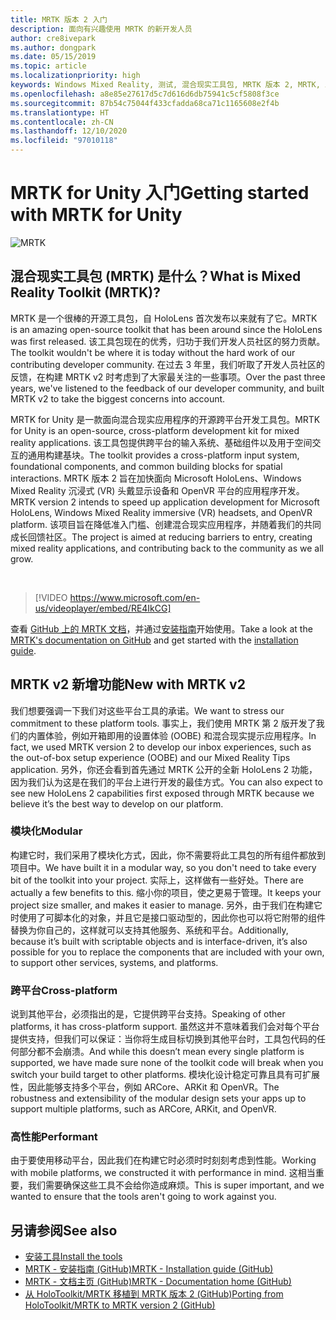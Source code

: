 ```yaml
---
title: MRTK 版本 2 入门
description: 面向有兴趣使用 MRTK 的新开发人员
author: cre8ivepark
ms.author: dongpark
ms.date: 05/15/2019
ms.topic: article
ms.localizationpriority: high
keywords: Windows Mixed Reality, 测试, 混合现实工具包, MRTK 版本 2, MRTK, 工具, SDK, HoloLens, HoloLens 2, 混合现实头戴显示设备, windows 混合现实头戴显示设备, 虚拟现实头戴显示设备, 跨平台
ms.openlocfilehash: a8e85e27617d5c7d616d6db75941c5cf5808f3ce
ms.sourcegitcommit: 87b54c75044f433cfadda68ca71c1165608e2f4b
ms.translationtype: HT
ms.contentlocale: zh-CN
ms.lasthandoff: 12/10/2020
ms.locfileid: "97010118"
---
```

# <a name="getting-started-with-mrtk-for-unity"></a><span data-ttu-id="d90dd-104">MRTK for Unity 入门</span><span class="sxs-lookup"><span data-stu-id="d90dd-104">Getting started with MRTK for Unity</span></span>
![MRTK](../../design/images/MRTK_UX_Hero.png)

## <a name="what-is-mixed-reality-toolkit-mrtk"></a><span data-ttu-id="d90dd-106">混合现实工具包 (MRTK) 是什么？</span><span class="sxs-lookup"><span data-stu-id="d90dd-106">What is Mixed Reality Toolkit (MRTK)?</span></span>
<span data-ttu-id="d90dd-107">MRTK 是一个很棒的开源工具包，自 HoloLens 首次发布以来就有了它。</span><span class="sxs-lookup"><span data-stu-id="d90dd-107">MRTK is an amazing open-source toolkit that has been around since the HoloLens was first released.</span></span> <span data-ttu-id="d90dd-108">该工具包现在的优秀，归功于我们开发人员社区的努力贡献。</span><span class="sxs-lookup"><span data-stu-id="d90dd-108">The toolkit wouldn't be where it is today without the hard work of our contributing developer community.</span></span> <span data-ttu-id="d90dd-109">在过去 3 年里，我们听取了开发人员社区的反馈，在构建 MRTK v2 时考虑到了大家最关注的一些事项。</span><span class="sxs-lookup"><span data-stu-id="d90dd-109">Over the past three years, we've listened to the feedback of our developer community, and built MRTK v2 to take the biggest concerns into account.</span></span>  

<span data-ttu-id="d90dd-110">MRTK for Unity 是一款面向混合现实应用程序的开源跨平台开发工具包。</span><span class="sxs-lookup"><span data-stu-id="d90dd-110">MRTK for Unity is an open-source, cross-platform development kit for mixed reality applications.</span></span> <span data-ttu-id="d90dd-111">该工具包提供跨平台的输入系统、基础组件以及用于空间交互的通用构建基块。</span><span class="sxs-lookup"><span data-stu-id="d90dd-111">The toolkit provides a cross-platform input system, foundational components, and common building blocks for spatial interactions.</span></span> <span data-ttu-id="d90dd-112">MRTK 版本 2 旨在加快面向 Microsoft HoloLens、Windows Mixed Reality 沉浸式 (VR) 头戴显示设备和 OpenVR 平台的应用程序开发。</span><span class="sxs-lookup"><span data-stu-id="d90dd-112">MRTK version 2 intends to speed up application development for Microsoft HoloLens, Windows Mixed Reality immersive (VR) headsets, and OpenVR platform.</span></span> <span data-ttu-id="d90dd-113">该项目旨在降低准入门槛、创建混合现实应用程序，并随着我们的共同成长回馈社区。</span><span class="sxs-lookup"><span data-stu-id="d90dd-113">The project is aimed at reducing barriers to entry, creating mixed reality applications, and contributing back to the community as we all grow.</span></span>

<br>

> [!VIDEO https://www.microsoft.com/en-us/videoplayer/embed/RE4IkCG]

<span data-ttu-id="d90dd-114">查看 [GitHub 上的 MRTK 文档](https://microsoft.github.io/MixedRealityToolkit-Unity/README.html)，并通过[安装指南](https://microsoft.github.io/MixedRealityToolkit-Unity/Documentation/Installation.html)开始使用。</span><span class="sxs-lookup"><span data-stu-id="d90dd-114">Take a look at the [MRTK's documentation on GitHub](https://microsoft.github.io/MixedRealityToolkit-Unity/README.html) and get started with the [installation guide](https://microsoft.github.io/MixedRealityToolkit-Unity/Documentation/Installation.html).</span></span>


## <a name="new-with-mrtk-v2"></a><span data-ttu-id="d90dd-115">MRTK v2 新增功能</span><span class="sxs-lookup"><span data-stu-id="d90dd-115">New with MRTK v2</span></span>
<span data-ttu-id="d90dd-116">我们想要强调一下我们对这些平台工具的承诺。</span><span class="sxs-lookup"><span data-stu-id="d90dd-116">We want to stress our commitment to these platform tools.</span></span>  <span data-ttu-id="d90dd-117">事实上，我们使用 MRTK 第 2 版开发了我们的内置体验，例如开箱即用的设置体验 (OOBE) 和混合现实提示应用程序。</span><span class="sxs-lookup"><span data-stu-id="d90dd-117">In fact, we used MRTK version 2 to develop our inbox experiences, such as the out-of-box setup experience (OOBE) and our Mixed Reality Tips application.</span></span> <span data-ttu-id="d90dd-118">另外，你还会看到首先通过 MRTK 公开的全新 HoloLens 2 功能，因为我们认为这是在我们的平台上进行开发的最佳方式。</span><span class="sxs-lookup"><span data-stu-id="d90dd-118">You can also expect to see new HoloLens 2 capabilities first exposed through MRTK because we believe it’s the best way to develop on our platform.</span></span> 

### <a name="modular"></a><span data-ttu-id="d90dd-119">模块化</span><span class="sxs-lookup"><span data-stu-id="d90dd-119">Modular</span></span>
<span data-ttu-id="d90dd-120">构建它时，我们采用了模块化方式，因此，你不需要将此工具包的所有组件都放到项目中。</span><span class="sxs-lookup"><span data-stu-id="d90dd-120">We have built it in a modular way, so you don't need to take every bit of the toolkit into your project.</span></span>  <span data-ttu-id="d90dd-121">实际上，这样做有一些好处。</span><span class="sxs-lookup"><span data-stu-id="d90dd-121">There are actually a few benefits to this.</span></span>  <span data-ttu-id="d90dd-122">缩小你的项目，使之更易于管理。</span><span class="sxs-lookup"><span data-stu-id="d90dd-122">It keeps your project size smaller, and makes it easier to manage.</span></span>  <span data-ttu-id="d90dd-123">另外，由于我们在构建它时使用了可脚本化的对象，并且它是接口驱动型的，因此你也可以将它附带的组件替换为你自己的，这样就可以支持其他服务、系统和平台。</span><span class="sxs-lookup"><span data-stu-id="d90dd-123">Additionally, because it’s built with scriptable objects and is interface-driven, it’s also possible for you to replace the components that are included with your own, to support other services, systems, and platforms.</span></span>

### <a name="cross-platform"></a><span data-ttu-id="d90dd-124">跨平台</span><span class="sxs-lookup"><span data-stu-id="d90dd-124">Cross-platform</span></span>
<span data-ttu-id="d90dd-125">说到其他平台，必须指出的是，它提供跨平台支持。</span><span class="sxs-lookup"><span data-stu-id="d90dd-125">Speaking of other platforms, it has cross-platform support.</span></span>  <span data-ttu-id="d90dd-126">虽然这并不意味着我们会对每个平台提供支持，但我们可以保证：当你将生成目标切换到其他平台时，工具包代码的任何部分都不会崩溃。</span><span class="sxs-lookup"><span data-stu-id="d90dd-126">And while this doesn’t mean every single platform is supported, we have made sure none of the toolkit code will break when you switch your build target to other platforms.</span></span>  <span data-ttu-id="d90dd-127">模块化设计稳定可靠且具有可扩展性，因此能够支持多个平台，例如 ARCore、ARKit 和 OpenVR。</span><span class="sxs-lookup"><span data-stu-id="d90dd-127">The robustness and extensibility of the modular design sets your apps up to support multiple platforms, such as ARCore, ARKit, and OpenVR.</span></span>

### <a name="performant"></a><span data-ttu-id="d90dd-128">高性能</span><span class="sxs-lookup"><span data-stu-id="d90dd-128">Performant</span></span>
<span data-ttu-id="d90dd-129">由于要使用移动平台，因此我们在构建它时必须时时刻刻考虑到性能。</span><span class="sxs-lookup"><span data-stu-id="d90dd-129">Working with mobile platforms, we constructed it with performance in mind.</span></span>  <span data-ttu-id="d90dd-130">这相当重要，我们需要确保这些工具不会给你造成麻烦。</span><span class="sxs-lookup"><span data-stu-id="d90dd-130">This is super important, and we wanted to ensure that the tools aren't going to work against you.</span></span>

## <a name="see-also"></a><span data-ttu-id="d90dd-131">另请参阅</span><span class="sxs-lookup"><span data-stu-id="d90dd-131">See also</span></span>
* [<span data-ttu-id="d90dd-132">安装工具</span><span class="sxs-lookup"><span data-stu-id="d90dd-132">Install the tools</span></span>](../install-the-tools.md)
* [<span data-ttu-id="d90dd-133">MRTK - 安装指南 (GitHub)</span><span class="sxs-lookup"><span data-stu-id="d90dd-133">MRTK - Installation guide (GitHub)</span></span>](https://microsoft.github.io/MixedRealityToolkit-Unity/Documentation/Installation.html)
* [<span data-ttu-id="d90dd-134">MRTK - 文档主页 (GitHub)</span><span class="sxs-lookup"><span data-stu-id="d90dd-134">MRTK - Documentation home (GitHub)</span></span>](https://microsoft.github.io/MixedRealityToolkit-Unity/README.html)
* [<span data-ttu-id="d90dd-135">从 HoloToolkit/MRTK 移植到 MRTK 版本 2 (GitHub)</span><span class="sxs-lookup"><span data-stu-id="d90dd-135">Porting from HoloToolkit/MRTK to MRTK version 2 (GitHub)</span></span>](https://microsoft.github.io/MixedRealityToolkit-Unity/Documentation/HTKToMRTKPortingGuide.html)
